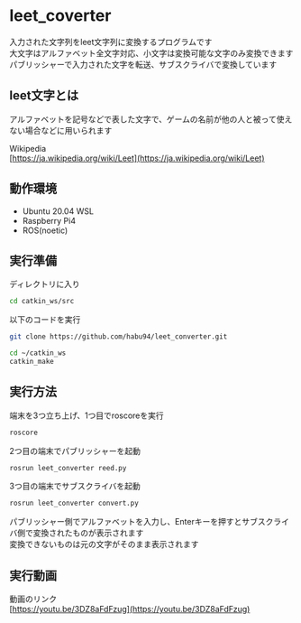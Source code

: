 # leet_coverter
入力された文字列をleet文字列に変換するプログラムです  
大文字はアルファベット全文字対応、小文字は変換可能な文字のみ変換できます  
パブリッシャーで入力された文字を転送、サブスクライバで変換しています  

## leet文字とは
アルファベットを記号などで表した文字で、ゲームの名前が他の人と被って使えない場合などに用いられます  

Wikipedia  
[https://ja.wikipedia.org/wiki/Leet](https://ja.wikipedia.org/wiki/Leet)

## 動作環境
- Ubuntu 20.04 WSL
- Raspberry Pi4
- ROS(noetic)

## 実行準備
ディレクトリに入り
  ```bash
  cd catkin_ws/src
  ```
以下のコードを実行
  ```bash
  git clone https://github.com/habu94/leet_converter.git
  ```
  ```bash
  cd ~/catkin_ws
  catkin_make
  ```
 
## 実行方法
端末を3つ立ち上げ、1つ目でroscoreを実行
  ```bash
  roscore
  ```
2つ目の端末でパブリッシャーを起動
  ```bash
  rosrun leet_converter reed.py
  ```
3つ目の端末でサブスクライバを起動
  ```bash
  rosrun leet_converter convert.py
  ```
パブリッシャー側でアルファベットを入力し、Enterキーを押すとサブスクライバ側で変換されたものが表示されます  
変換できないものは元の文字がそのまま表示されます

## 実行動画
動画のリンク  
[https://youtu.be/3DZ8aFdFzug](https://youtu.be/3DZ8aFdFzug)
